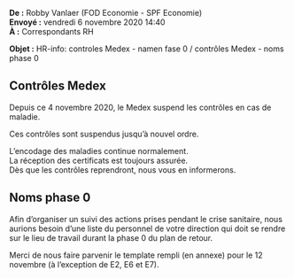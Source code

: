 <link rel="stylesheet" href="https://newdevprojects.github.io/S2/S2.css">
<link rel="stylesheet" href="S2.css">

<b>De :</b> Robby Vanlaer (FOD Economie - SPF Economie)  
<b>Envoyé :</b> vendredi 6 novembre 2020 14:40  
<b>&Agrave; :</b> Correspondants RH

<b>Objet :</b> HR-info: controles Medex - namen fase 0 / contrôles Medex - noms phase 0

## Contrôles Medex

Depuis ce 4 novembre 2020, le Medex suspend les contrôles en cas de maladie.

Ces contrôles sont suspendus jusqu’à nouvel ordre.

L’encodage des maladies continue normalement.  
La réception des certificats est toujours assurée.  
Dès que les contrôles reprendront, nous vous en informerons.

## Noms phase 0

Afin d’organiser un suivi des actions prises pendant le crise sanitaire, nous aurions besoin d’une liste du personnel de votre direction qui doit se rendre sur le lieu de travail durant la phase 0 du plan de retour.

Merci de nous faire parvenir le template rempli (en annexe) pour le 12 novembre (à l’exception de E2, E6 et E7).

